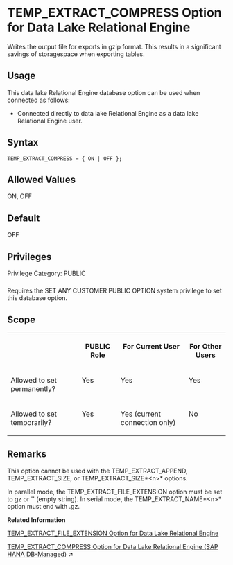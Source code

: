 <!-- loioaef24bc01a494d68b62e2b6dfeabff56 -->

# TEMP\_EXTRACT\_COMPRESS Option for Data Lake Relational Engine

Writes the output file for exports in gzip format. This results in a significant savings of storagespace when exporting tables.



<a name="loioaef24bc01a494d68b62e2b6dfeabff56__section_fq2_gpq_znb"/>

## Usage

This data lake Relational Engine database option can be used when connected as follows:

-   Connected directly to data lake Relational Engine as a data lake Relational Engine user.



<a name="loioaef24bc01a494d68b62e2b6dfeabff56__temp_extract_compress_syntax1"/>

## Syntax

```
TEMP_EXTRACT_COMPRESS = { ON | OFF };
```



<a name="loioaef24bc01a494d68b62e2b6dfeabff56__temp_extract_compress_values1"/>

## Allowed Values

ON, OFF



<a name="loioaef24bc01a494d68b62e2b6dfeabff56__temp_extract_compress_default1"/>

## Default

OFF



<a name="loioaef24bc01a494d68b62e2b6dfeabff56__temp_extract_compress_priv1"/>

## Privileges

Privilege Category: PUBLIC



### 

Requires the SET ANY CUSTOMER PUBLIC OPTION system privilege to set this database option.



<a name="loioaef24bc01a494d68b62e2b6dfeabff56__temp_extract_compress_scope1"/>

## Scope


<table>
<tr>
<th valign="top">

 

</th>
<th valign="top">

PUBLIC Role

</th>
<th valign="top">

For Current User

</th>
<th valign="top">

For Other Users

</th>
</tr>
<tr>
<td valign="top">

Allowed to set permanently?

</td>
<td valign="top">

Yes

</td>
<td valign="top">

Yes

</td>
<td valign="top">

Yes

</td>
</tr>
<tr>
<td valign="top">

Allowed to set temporarily?

</td>
<td valign="top">

Yes

</td>
<td valign="top">

Yes \(current connection only\)

</td>
<td valign="top">

No

</td>
</tr>
</table>



<a name="loioaef24bc01a494d68b62e2b6dfeabff56__temp_extract_compress_remarks1"/>

## Remarks

This option cannot be used with the TEMP\_EXTRACT\_APPEND, TEMP\_EXTRACT\_SIZE, or TEMP\_EXTRACT\_SIZE*<n\>* options.

In parallel mode, the TEMP\_EXTRACT\_FILE\_EXTENSION option must be set to gz or '' \(empty string\). In serial mode, the TEMP\_EXTRACT\_NAME*<n\>* option must end with .gz.

**Related Information**  


[TEMP\_EXTRACT\_FILE\_EXTENSION Option for Data Lake Relational Engine](temp-extract-file-extension-option-for-data-lake-relational-engine-896be73.md "Sets the file name extension for the generated output file of the data parallel extraction facility. When you specify the TEMP_EXTRACT_FILE_EXTENSION option, each file name generated becomes prefix thread_ID_filecount.file extension.")

[TEMP_EXTRACT_COMPRESS Option for Data Lake Relational Engine (SAP HANA DB-Managed)](https://help.sap.com/viewer/a898e08b84f21015969fa437e89860c8/2023_4_QRC/en-US/aa37821e445f4177b189aad7442f104d.html "Writes the output file for exports in gzip format. This results in a significant savings of storagespace when exporting tables.") :arrow_upper_right:

